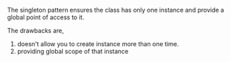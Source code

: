The singleton pattern ensures the class has only one instance and provide a global point of access to it.

The drawbacks are,

1.  doesn't allow you to create instance more than one time.
2.  providing global scope of that instance
